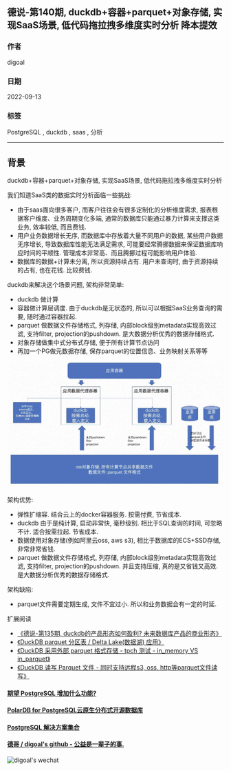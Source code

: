 ## 德说-第140期, duckdb+容器+parquet+对象存储, 实现SaaS场景, 低代码拖拉拽多维度实时分析 降本提效  
                                          
### 作者                                          
digoal                             
                                          
### 日期                                          
2022-09-13                                          
                                          
### 标签                                          
PostgreSQL , duckdb , saas , 分析             
                              
----                                          
                                          
## 背景     
duckdb+容器+parquet+对象存储, 实现SaaS场景, 低代码拖拉拽多维度实时分析  
  
我们知道SaaS类的数据实时分析面临一些挑战:  
- 由于saas面向很多客户, 而客户往往会有很多定制化的分析维度需求, 报表根据客户维度、业务周期变化多端, 通常的数据库只能通过暴力计算来支撑这类业务, 效率较低, 而且费钱. 
- 用户业务数据增长无序, 而数据库中存放着大量不同用户的数据, 某些用户数据无序增长, 导致数据库性能无法满足需求, 可能要经常腾挪数据来保证数据库响应时间的平顺性. 管理成本非常高、而且腾挪过程可能影响用户体验. 
- 数据库的数据+计算未分离, 所以资源持续占有. 用户未查询时, 由于资源持续的占有, 也在花钱. 比较费钱.    
  
duckdb来解决这个场景问题, 架构非常简单:    
- duckdb 做计算    
- 容器做计算层调度. 由于duckdb是无状态的, 所以可以根据SaaS业务查询的需要, 随时通过容器拉起.       
- parquet 做数据文件存储格式, 列存储, 内部block级别metadata实现高效过滤, 支持filter, projection的pushdown. 是大数据分析优秀的数据存储格式.  
- 对象存储做集中式分布式存储, 便于所有计算节点访问    
- 再加一个PG做元数据存储, 保存parquet的位置信息、业务映射关系等等    
  
![pic](20220913_02_pic_001.jpg)  
  
架构优势:  
- 弹性扩缩容. 结合云上的docker容器服务. 按需付费, 节省成本.   
- duckdb 由于是纯计算, 启动非常快, 毫秒级别. 相比于SQL查询的时间, 可忽略不计.  适合按需拉起.  节省成本.   
- 数据使用对象存储(例如阿里云oss, aws s3), 相比于数据库的ECS+SSD存储, 非常非常省钱.   
- parquet 做数据文件存储格式, 列存储, 内部block级别metadata实现高效过滤, 支持filter, projection的pushdown. 并且支持压缩, 真的是又省钱又高效.  是大数据分析优秀的数据存储格式.   
  
架构缺陷:  
- parquet文件需要定期生成, 文件不宜过小.  所以和业务数据会有一定的时延.  
  
扩展阅读  
- [《德说-第135期, duckdb的产品形态如何盈利? 未来数据库产品的商业形态》](../202209/20220909_02.md)    
- [《DuckDB parquet 分区表 / Delta Lake(数据湖) 应用》](../202209/20220905_01.md)    
- [《DuckDB 采用外部 parquet 格式存储 - tpch 测试 - in_memory VS in_parquet》](../202209/20220901_05.md)    
- [《DuckDB 读写 Parquet 文件 - 同时支持远程s3, oss, http等parquet文件读写》](../202209/20220901_01.md)    
  
  
  
#### [期望 PostgreSQL 增加什么功能?](https://github.com/digoal/blog/issues/76 "269ac3d1c492e938c0191101c7238216")
  
  
#### [PolarDB for PostgreSQL云原生分布式开源数据库](https://github.com/ApsaraDB/PolarDB-for-PostgreSQL "57258f76c37864c6e6d23383d05714ea")
  
  
#### [PostgreSQL 解决方案集合](https://yq.aliyun.com/topic/118 "40cff096e9ed7122c512b35d8561d9c8")
  
  
#### [德哥 / digoal's github - 公益是一辈子的事.](https://github.com/digoal/blog/blob/master/README.md "22709685feb7cab07d30f30387f0a9ae")
  
  
![digoal's wechat](../pic/digoal_weixin.jpg "f7ad92eeba24523fd47a6e1a0e691b59")
  
